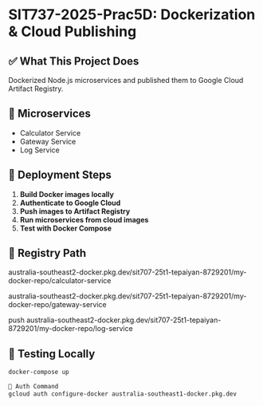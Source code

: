 # SIT737-2025-Prac5D: Dockerization & Cloud Publishing

## ✅ What This Project Does

Dockerized Node.js microservices and published them to Google Cloud Artifact Registry.

## 🧱 Microservices

- Calculator Service
- Gateway Service
- Log Service

## 🚀 Deployment Steps

1. **Build Docker images locally**
2. **Authenticate to Google Cloud**
3. **Push images to Artifact Registry**
4. **Run microservices from cloud images**
5. **Test with Docker Compose**

## 📂 Registry Path

australia-southeast2-docker.pkg.dev/sit707-25t1-tepaiyan-8729201/my-docker-repo/calculator-service

australia-southeast2-docker.pkg.dev/sit707-25t1-tepaiyan-8729201/my-docker-repo/gateway-service

push australia-southeast2-docker.pkg.dev/sit707-25t1-tepaiyan-8729201/my-docker-repo/log-service

## 🧪 Testing Locally

```bash
docker-compose up

🔐 Auth Command
gcloud auth configure-docker australia-southeast1-docker.pkg.dev

```
